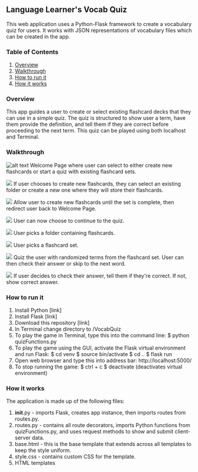 Language Learner's Vocab Quiz
--------------------------
This web application uses a Python-Flask framework to create a vocabulary quiz for users. It works with JSON representations of vocabulary files which can be created in the app.

### Table of Contents
1. [Overview](#overview)
2. [Walkthrough](#walkthrough)
3. [How to run it](#howtorunit)
4. [How it works](#howitworks)

### Overview <a name="overview"></a>

This app guides a user to create or select existing flashcard decks that they can use in a simple quiz. The quiz is structured to show user a term, have them provide the definition, and tell them if they are correct before proceeding to the next term. This quiz can be played using both localhost and Terminal.

### Walkthrough <a name="walkthrough"></a>

![alt text](image1.png)
Welcome Page where user can select to either create new flashcards or start a quiz with existing flashcard sets.

![](/READMEimages/image2.PNG)
If user chooses to create new flashcards, they can select an existing folder or create a new one where they will store their flashcards.

![](/READMEimages/image3.PNG)
Allow user to create new flashcards until the set is complete, then redirect user back to Welcome Page.

![](/READMEimages/image1.PNG)
User can now choose to continue to the quiz.

![](/READMEimages/image4.PNG)
User picks a folder containing flashcards.

![](/READMEimages/image5.PNG)
User picks a flashcard set.

![](/READMEimages/image6.PNG)
Quiz the user with randomized terms from the flashcard set. User can then check their answer or skip to the next word.

![](/READMEimages/image7.PNG)
If user decides to check their answer, tell them if they're correct. If not, show correct answer.


### How to run it <a name="howtorunit"></a>

1) Install Python [link]
2) Install Flask [link]
3) Download this repository [link]
4) In Terminal change directory to /VocabQuiz
5) To play the game in Terminal, type this into the command line:
   $ python quizFunctions.py
6) To play the game using the GUI, activate the Flask virtual environment and run Flask:
   $ cd venv
   $ source bin/activate
   $ cd ..
   $ flask run
7) Open web browser and type this into address bar: http://localhost:5000/
8) To stop running the game:
   $ ctrl + c
   $ deactivate (deactivates virtual environment)

### How it works <a name="howitworks"></a>

The application is made up of the following files:

1) __init__.py - imports Flask, creates app instance, then imports routes from routes.py.
2) routes.py - contains all route decorators, imports Python functions from quizFunctions.py, and uses request methods to show and submit client-server data.
3) base.html - this is the base template that extends across all templates to keep the style uniform.
4) style.css - contains custom CSS for the template.
5) HTML templates
